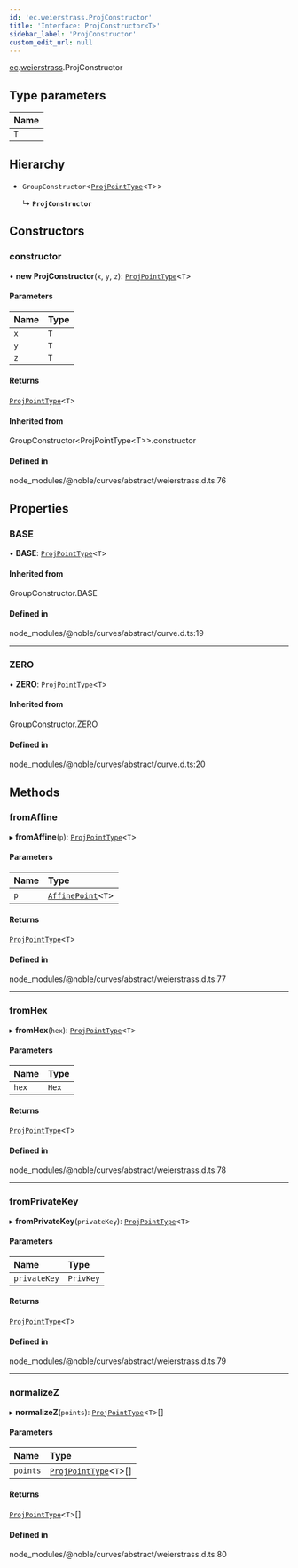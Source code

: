 ```yaml
---
id: 'ec.weierstrass.ProjConstructor'
title: 'Interface: ProjConstructor<T>'
sidebar_label: 'ProjConstructor'
custom_edit_url: null
---
```


[ec](../namespaces/ec.md).[weierstrass](../namespaces/ec.weierstrass.md).ProjConstructor

## Type parameters

| Name |
| :--- |
| `T`  |

## Hierarchy

- `GroupConstructor`<[`ProjPointType`](ec.weierstrass.ProjPointType.md)<`T`\>\>

  ↳ **`ProjConstructor`**

## Constructors

### constructor

• **new ProjConstructor**(`x`, `y`, `z`): [`ProjPointType`](ec.weierstrass.ProjPointType.md)<`T`\>

#### Parameters

| Name | Type |
| :--- | :--- |
| `x`  | `T`  |
| `y`  | `T`  |
| `z`  | `T`  |

#### Returns

[`ProjPointType`](ec.weierstrass.ProjPointType.md)<`T`\>

#### Inherited from

GroupConstructor<ProjPointType<T\>\>.constructor

#### Defined in

node_modules/@noble/curves/abstract/weierstrass.d.ts:76

## Properties

### BASE

• **BASE**: [`ProjPointType`](ec.weierstrass.ProjPointType.md)<`T`\>

#### Inherited from

GroupConstructor.BASE

#### Defined in

node_modules/@noble/curves/abstract/curve.d.ts:19

---

### ZERO

• **ZERO**: [`ProjPointType`](ec.weierstrass.ProjPointType.md)<`T`\>

#### Inherited from

GroupConstructor.ZERO

#### Defined in

node_modules/@noble/curves/abstract/curve.d.ts:20

## Methods

### fromAffine

▸ **fromAffine**(`p`): [`ProjPointType`](ec.weierstrass.ProjPointType.md)<`T`\>

#### Parameters

| Name | Type                                                               |
| :--- | :----------------------------------------------------------------- |
| `p`  | [`AffinePoint`](../namespaces/ec.weierstrass.md#affinepoint)<`T`\> |

#### Returns

[`ProjPointType`](ec.weierstrass.ProjPointType.md)<`T`\>

#### Defined in

node_modules/@noble/curves/abstract/weierstrass.d.ts:77

---

### fromHex

▸ **fromHex**(`hex`): [`ProjPointType`](ec.weierstrass.ProjPointType.md)<`T`\>

#### Parameters

| Name  | Type  |
| :---- | :---- |
| `hex` | `Hex` |

#### Returns

[`ProjPointType`](ec.weierstrass.ProjPointType.md)<`T`\>

#### Defined in

node_modules/@noble/curves/abstract/weierstrass.d.ts:78

---

### fromPrivateKey

▸ **fromPrivateKey**(`privateKey`): [`ProjPointType`](ec.weierstrass.ProjPointType.md)<`T`\>

#### Parameters

| Name         | Type      |
| :----------- | :-------- |
| `privateKey` | `PrivKey` |

#### Returns

[`ProjPointType`](ec.weierstrass.ProjPointType.md)<`T`\>

#### Defined in

node_modules/@noble/curves/abstract/weierstrass.d.ts:79

---

### normalizeZ

▸ **normalizeZ**(`points`): [`ProjPointType`](ec.weierstrass.ProjPointType.md)<`T`\>[]

#### Parameters

| Name     | Type                                                       |
| :------- | :--------------------------------------------------------- |
| `points` | [`ProjPointType`](ec.weierstrass.ProjPointType.md)<`T`\>[] |

#### Returns

[`ProjPointType`](ec.weierstrass.ProjPointType.md)<`T`\>[]

#### Defined in

node_modules/@noble/curves/abstract/weierstrass.d.ts:80
